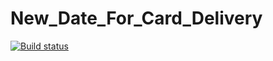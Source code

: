 # New_Date_For_Card_Delivery
[![Build status](https://ci.appveyor.com/api/projects/status/8djxwbopaahw7qi1?svg=true)](https://ci.appveyor.com/project/Lyuda-Ostroumova/new-date-for-card-delivery)
